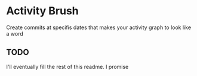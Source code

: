 # Activity Brush

Create commits at specifis dates that makes your activity graph to look like a word

## TODO

I'll eventually fill the rest of this readme. I promise

